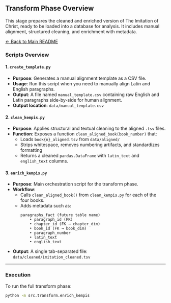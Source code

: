 ## Transform Phase Overview

This stage prepares the cleaned and enriched version of The Imitation of Christ, 
ready to be loaded into a database for analysis. 
It includes manual alignment, structured cleaning, and enrichment with metadata.

[← Back to Main README](../../README.md)

### Scripts Overview

#### 1. `create_template.py`
- **Purpose**: Generates a manual alignment template as a CSV file.
- **Usage**: Run this script when you need to manually align Latin and English paragraphs.
- **Output**: A file named `manual_template.csv` containing raw English and Latin paragraphs side-by-side for human alignment.
- **Output location**: `data/manual_template.csv`

#### 2. `clean_kempis.py`
- **Purpose**: Applies structural and textual cleaning to the aligned `.tsv` files.
- **Function**: Exposes a function `clean_aligned_book(book_number)` that:
  - Loads `book{n}_aligned.tsv` from `data/aligned/`
  - Strips whitespace, removes numbering artifacts, and standardizes formatting
  - Returns a cleaned `pandas.DataFrame` with `latin_text` and `english_text` columns.

#### 3. `enrich_kempis.py`
- **Purpose**: Main orchestration script for the transform phase.
- **Workflow**:
  - Calls `clean_aligned_book()` from `clean_kempis.py` for each of the four books.
  - Adds metadata such as:
    ```
    paragraphs_fact (future table name)
        • paragraph_id (PK)
        • chapter_id (FK → chapter_dim)
        • book_id (FK → book_dim)
        • paragraph_number
        • latin_text
        • english_text
    ```
- **Output**: A single tab-separated file:  
  `data/cleaned/imitation_cleaned.tsv`

---

### Execution

To run the full transform phase:
```bash
python -m src.transform.enrich_kempis
```
